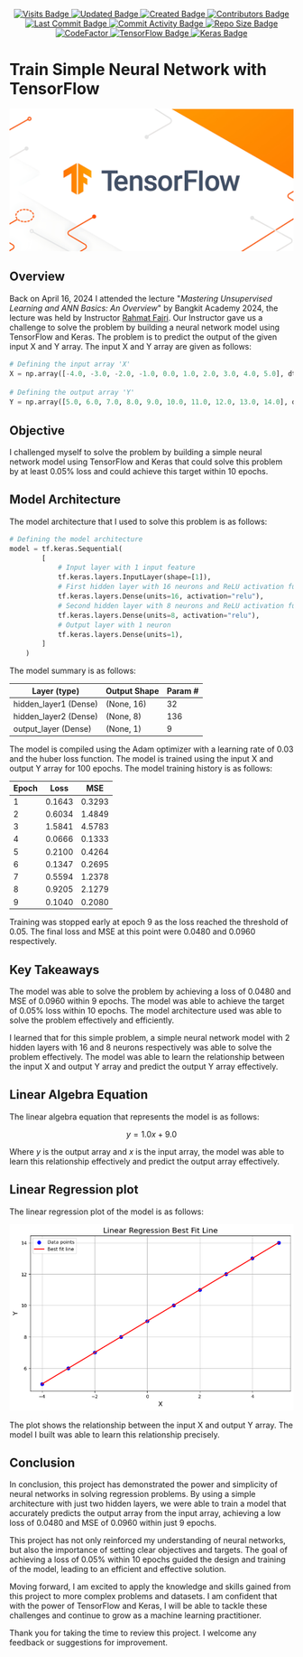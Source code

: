 <p align="center">
  <a href="#">
    <img src="https://badges.pufler.dev/visits/stefansphtr/Train_Simple_Neural_Network" alt="Visits Badge">
    <img src="https://badges.pufler.dev/updated/stefansphtr/Train_Simple_Neural_Network" alt="Updated Badge">
    <img src="https://badges.pufler.dev/created/stefansphtr/Train_Simple_Neural_Network" alt="Created Badge">
    <img src="https://img.shields.io/github/contributors/stefansphtr/Train_Simple_Neural_Network" alt="Contributors Badge">
    <img src="https://img.shields.io/github/last-commit/stefansphtr/Train_Simple_Neural_Network" alt="Last Commit Badge">
    <img src="https://img.shields.io/github/commit-activity/m/stefansphtr/Train_Simple_Neural_Network" alt="Commit Activity Badge">
    <img src="https://img.shields.io/github/repo-size/stefansphtr/Train_Simple_Neural_Network" alt="Repo Size Badge">
    <img src="https://www.codefactor.io/repository/github/stefansphtr/Train_Simple_Neural_Network/badge" alt="CodeFactor" />
    <img src="https://img.shields.io/badge/TensorFlow-2.16.1-FF6F00?logo=tensorflow" alt="TensorFlow Badge">
    <img src="https://img.shields.io/badge/Keras-3.1.1-D00000?logo=keras" alt="Keras Badge">
  </a>
</p>

# **Train Simple Neural Network with TensorFlow**

![TensorFlow Banner](./src/images/TensorFlow_Banner.jpg)

## **Overview**
Back on April 16, 2024 I attended the lecture "*Mastering Unsupervised Learning and ANN Basics: An Overview*" by Bangkit Academy 2024, the lecture was held by Instructor [Rahmat Fajri](https://github.com/rfajri27). Our Instructor gave us a challenge to solve the problem by building a neural network model using TensorFlow and Keras. The problem is to predict the output of the given input X and Y array. The input X and Y array are given as follows:

```python
# Defining the input array 'X'
X = np.array([-4.0, -3.0, -2.0, -1.0, 0.0, 1.0, 2.0, 3.0, 4.0, 5.0], dtype=float)

# Defining the output array 'Y'
Y = np.array([5.0, 6.0, 7.0, 8.0, 9.0, 10.0, 11.0, 12.0, 13.0, 14.0], dtype=float)
```

## **Objective**

I challenged myself to solve the problem by building a simple neural network model using TensorFlow and Keras that could solve this problem by at least 0.05% loss and could achieve this target within 10 epochs. 

## **Model Architecture**

The model architecture that I used to solve this problem is as follows:

```py
# Defining the model architecture
model = tf.keras.Sequential(
        [
            # Input layer with 1 input feature
            tf.keras.layers.InputLayer(shape=[1]),
            # First hidden layer with 16 neurons and ReLU activation function
            tf.keras.layers.Dense(units=16, activation="relu"),
            # Second hidden layer with 8 neurons and ReLU activation function
            tf.keras.layers.Dense(units=8, activation="relu"),
            # Output layer with 1 neuron
            tf.keras.layers.Dense(units=1),
        ]
    )
```

The model summary is as follows:

| Layer (type) | Output Shape | Param # |
| --- | --- | --- |
| hidden_layer1 (Dense) | (None, 16) | 32 |
| hidden_layer2 (Dense) | (None, 8) | 136 |
| output_layer (Dense) | (None, 1) | 9 |

The model is compiled using the Adam optimizer with a learning rate of 0.03 and the huber loss function. The model is trained using the input X and output Y array for 100 epochs. The model training history is as follows:

| Epoch | Loss | MSE |
| --- | --- | --- |
| 1 | 0.1643 | 0.3293 |
| 2 | 0.6034 | 1.4849 |
| 3 | 1.5841 | 4.5783 |
| 4 | 0.0666 | 0.1333 |
| 5 | 0.2100 | 0.4264 |
| 6 | 0.1347 | 0.2695 |
| 7 | 0.5594 | 1.2378 |
| 8 | 0.9205 | 2.1279 |
| 9 | 0.1040 | 0.2080 |

Training was stopped early at epoch 9 as the loss reached the threshold of 0.05. The final loss and MSE at this point were 0.0480 and 0.0960 respectively.

## **Key Takeaways**

The model was able to solve the problem by achieving a loss of 0.0480 and MSE of 0.0960 within 9 epochs. The model was able to achieve the target of 0.05% loss within 10 epochs. The model architecture used was able to solve the problem effectively and efficiently.

I learned that for this simple problem, a simple neural network model with 2 hidden layers with 16 and 8 neurons respectively was able to solve the problem effectively. The model was able to learn the relationship between the input X and output Y array and predict the output Y array effectively.

## **Linear Algebra Equation**

The linear algebra equation that represents the model is as follows:

$$ y = 1.0x + 9.0 $$

Where $y$ is the output array and $x$ is the input array, the model was able to learn this relationship effectively and predict the output array effectively.

## **Linear Regression plot**

The linear regression plot of the model is as follows:

![Linear Regression Plot](./src/images/linear_regression_plot.png)

The plot shows the relationship between the input X and output Y array. The model I built was able to learn this relationship precisely.

## **Conclusion**

In conclusion, this project has demonstrated the power and simplicity of neural networks in solving regression problems. By using a simple architecture with just two hidden layers, we were able to train a model that accurately predicts the output array from the input array, achieving a low loss of 0.0480 and MSE of 0.0960 within just 9 epochs.

This project has not only reinforced my understanding of neural networks, but also the importance of setting clear objectives and targets. The goal of achieving a loss of 0.05% within 10 epochs guided the design and training of the model, leading to an efficient and effective solution.

Moving forward, I am excited to apply the knowledge and skills gained from this project to more complex problems and datasets. I am confident that with the power of TensorFlow and Keras, I will be able to tackle these challenges and continue to grow as a machine learning practitioner.

Thank you for taking the time to review this project. I welcome any feedback or suggestions for improvement.